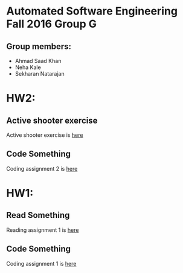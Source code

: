 # Automated Software Engineering Fall 2016 Group G
## Group members:

* Ahmad Saad Khan
* Neha Kale
* Sekharan Natarajan

# HW2:
## Active shooter exercise
Active shooter exercise is [here](https://github.com/akhan7/fss16groupG/blob/master/etc/Active_Shooter.md)

## Code Something
Coding assignment 2 is [here](https://github.com/akhan7/fss16groupG/tree/master/code/2)

# HW1:
## Read Something
Reading assignment 1 is [here](https://github.com/akhan7/fss16groupG/blob/master/read/1/README.md)

## Code Something
Coding assignment 1 is [here](https://github.com/akhan7/fss16groupG/tree/master/code/1)

